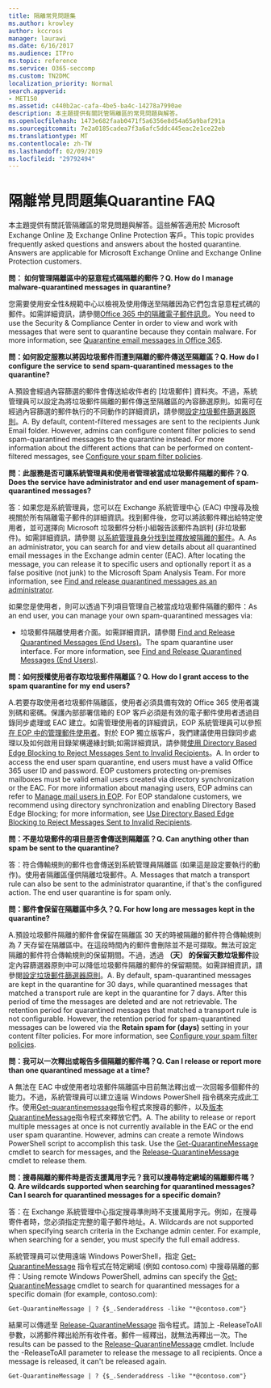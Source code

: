 ```yaml
---
title: 隔離常見問題集
ms.author: krowley
author: kccross
manager: laurawi
ms.date: 6/16/2017
ms.audience: ITPro
ms.topic: reference
ms.service: O365-seccomp
ms.custom: TN2DMC
localization_priority: Normal
search.appverid:
- MET150
ms.assetid: c440b2ac-cafa-4be5-ba4c-14278a7990ae
description: 本主題提供有關託管隔離區的常見問題與解答。
ms.openlocfilehash: 1473e682faab0471f5a6356e8d54a65a9baf291a
ms.sourcegitcommit: 7e2a0185cadea7f3a6afc5ddc445eac2e1ce22eb
ms.translationtype: MT
ms.contentlocale: zh-TW
ms.lasthandoff: 02/09/2019
ms.locfileid: "29792494"
---
```

# <a name="quarantine-faq"></a><span data-ttu-id="d5ddf-103">隔離常見問題集</span><span class="sxs-lookup"><span data-stu-id="d5ddf-103">Quarantine FAQ</span></span>

<span data-ttu-id="d5ddf-p101">本主題提供有關託管隔離區的常見問題與解答。這些解答適用於 Microsoft Exchange Online 及 Exchange Online Protection 客戶。</span><span class="sxs-lookup"><span data-stu-id="d5ddf-p101">This topic provides frequently asked questions and answers about the hosted quarantine. Answers are applicable for Microsoft Exchange Online and Exchange Online Protection customers.</span></span>
  
 <span data-ttu-id="d5ddf-106">**問： 如何管理隔離區中的惡意程式碼隔離的郵件？**</span><span class="sxs-lookup"><span data-stu-id="d5ddf-106">**Q. How do I manage malware-quarantined messages in quarantine?**</span></span>
  
<span data-ttu-id="d5ddf-p102">您需要使用安全性&amp;規範中心以檢視及使用傳送至隔離因為它們包含惡意程式碼的郵件。如需詳細資訊，請參閱[Office 365 中的隔離電子郵件訊息](https://support.office.com/article/Quarantine-email-messages-in-Office-365-4c234874-015e-4768-8495-98fcccfc639b)。</span><span class="sxs-lookup"><span data-stu-id="d5ddf-p102">You need to use the Security &amp; Compliance Center in order to view and work with messages that were sent to quarantine because they contain malware. For more information, see [Quarantine email messages in Office 365](https://support.office.com/article/Quarantine-email-messages-in-Office-365-4c234874-015e-4768-8495-98fcccfc639b).</span></span>
  
 <span data-ttu-id="d5ddf-109">**問：如何設定服務以將因垃圾郵件而遭到隔離的郵件傳送至隔離區？**</span><span class="sxs-lookup"><span data-stu-id="d5ddf-109">**Q. How do I configure the service to send spam-quarantined messages to the quarantine?**</span></span>
  
<span data-ttu-id="d5ddf-p103">A.預設會經過內容篩選的郵件會傳送給收件者的 [垃圾郵件] 資料夾。不過，系統管理員可以設定為將垃圾郵件隔離的郵件傳送至隔離區的內容篩選原則。如需可在經過內容篩選的郵件執行的不同動作的詳細資訊，請參閱[設定垃圾郵件篩選器原則](configure-your-spam-filter-policies.md)。</span><span class="sxs-lookup"><span data-stu-id="d5ddf-p103">A. By default, content-filtered messages are sent to the recipients Junk Email folder. However, admins can configure content filter policies to send spam-quarantined messages to the quarantine instead. For more information about the different actions that can be performed on content-filtered messages, see [Configure your spam filter policies](configure-your-spam-filter-policies.md).</span></span>
  
 <span data-ttu-id="d5ddf-114">**問：此服務是否可讓系統管理員和使用者管理被當成垃圾郵件隔離的郵件？**</span><span class="sxs-lookup"><span data-stu-id="d5ddf-114">**Q. Does the service have administrator and end user management of spam-quarantined messages?**</span></span>
  
<span data-ttu-id="d5ddf-p104">答：如果您是系統管理員，您可以在 Exchange 系統管理中心 (EAC) 中搜尋及檢視關於所有隔離電子郵件的詳細資訊。找到郵件後，您可以將該郵件釋出給特定使用者，並可選擇向 Microsoft 垃圾郵件分析小組報告該郵件為誤判 (非垃圾郵件)。如需詳細資訊，請參閱 [以系統管理員身分找到並釋放被隔離的郵件](find-and-release-quarantined-messages-as-an-administrator.md)。</span><span class="sxs-lookup"><span data-stu-id="d5ddf-p104">A. As an administrator, you can search for and view details about all quarantined email messages in the Exchange admin center (EAC). After locating the message, you can release it to specific users and optionally report it as a false positive (not junk) to the Microsoft Spam Analysis Team. For more information, see [Find and release quarantined messages as an administrator](find-and-release-quarantined-messages-as-an-administrator.md).</span></span>
  
<span data-ttu-id="d5ddf-119">如果您是使用者，則可以透過下列項目管理自己被當成垃圾郵件隔離的郵件：</span><span class="sxs-lookup"><span data-stu-id="d5ddf-119">As an end user, you can manage your own spam-quarantined messages via:</span></span> 
  
- <span data-ttu-id="d5ddf-p105">垃圾郵件隔離使用者介面。如需詳細資訊，請參閱 [Find and Release Quarantined Messages (End Users)](http://technet.microsoft.com/library/e439b560-827a-4807-abd3-6b861c1ff786.aspx)。</span><span class="sxs-lookup"><span data-stu-id="d5ddf-p105">The spam quarantine user interface. For more information, see [Find and Release Quarantined Messages (End Users)](http://technet.microsoft.com/library/e439b560-827a-4807-abd3-6b861c1ff786.aspx).</span></span>
        
 <span data-ttu-id="d5ddf-122">**問：如何授權使用者存取垃圾郵件隔離區？**</span><span class="sxs-lookup"><span data-stu-id="d5ddf-122">**Q. How do I grant access to the spam quarantine for my end users?**</span></span>
  
<span data-ttu-id="d5ddf-p106">A.若要存取使用者垃圾郵件隔離區，使用者必須具備有效的 Office 365 使用者識別碼和密碼。保護內部部署信箱的 EOP 客戶必須是有效的電子郵件使用者透過目錄同步處理或 EAC 建立。如需管理使用者的詳細資訊，EOP 系統管理員可以參照[在 EOP 中的管理郵件使用者](eop/manage-mail-users-in-eop.md)。對於 EOP 獨立版客戶，我們建議使用目錄同步處理以及如何啟用目錄架構邊緣封鎖;如需詳細資訊，請參閱[使用 Directory Based Edge Blocking to Reject Messages Sent to Invalid Recipients](http://technet.microsoft.com/library/ca7b7416-92ed-40ad-abdb-695be46ea2e4.aspx)。</span><span class="sxs-lookup"><span data-stu-id="d5ddf-p106">A. In order to access the end user spam quarantine, end users must have a valid Office 365 user ID and password. EOP customers protecting on-premises mailboxes must be valid email users created via directory synchronization or the EAC. For more information about managing users, EOP admins can refer to [Manage mail users in EOP](eop/manage-mail-users-in-eop.md). For EOP standalone customers, we recommend using directory synchronization and enabling Directory Based Edge Blocking; for more information, see [Use Directory Based Edge Blocking to Reject Messages Sent to Invalid Recipients](http://technet.microsoft.com/library/ca7b7416-92ed-40ad-abdb-695be46ea2e4.aspx).</span></span>
  
 <span data-ttu-id="d5ddf-128">**問：不是垃圾郵件的項目是否會傳送到隔離區？**</span><span class="sxs-lookup"><span data-stu-id="d5ddf-128">**Q. Can anything other than spam be sent to the quarantine?**</span></span>
  
<span data-ttu-id="d5ddf-p107">答：符合傳輸規則的郵件也會傳送到系統管理員隔離區 (如果這是設定要執行的動作)。使用者隔離區僅供隔離垃圾郵件。</span><span class="sxs-lookup"><span data-stu-id="d5ddf-p107">A. Messages that match a transport rule can also be sent to the administrator quarantine, if that's the configured action. The end user quarantine is for spam only.</span></span>
  
 <span data-ttu-id="d5ddf-132">**問：郵件會保留在隔離區中多久？**</span><span class="sxs-lookup"><span data-stu-id="d5ddf-132">**Q. For how long are messages kept in the quarantine?**</span></span>
  
<span data-ttu-id="d5ddf-p108">A.預設垃圾郵件隔離的郵件會保留在隔離區 30 天的時被隔離的郵件符合傳輸規則為 7 天存留在隔離區中。在這段時間內的郵件會刪除並不是可擷取。無法可設定隔離的郵件符合傳輸規則的保留期間。不過，透過 **（天） 的保留天數垃圾郵件**設定內容篩選器原則中可以降低垃圾郵件隔離的郵件的保留期間。如需詳細資訊，請參閱[設定垃圾郵件篩選器原則](configure-your-spam-filter-policies.md)。</span><span class="sxs-lookup"><span data-stu-id="d5ddf-p108">A. By default, spam-quarantined messages are kept in the quarantine for 30 days, while quarantined messages that matched a transport rule are kept in the quarantine for 7 days. After this period of time the messages are deleted and are not retrievable. The retention period for quarantined messages that matched a transport rule is not configurable. However, the retention period for spam-quarantined messages can be lowered via the **Retain spam for (days)** setting in your content filter policies. For more information, see [Configure your spam filter policies](configure-your-spam-filter-policies.md).</span></span>
  
 <span data-ttu-id="d5ddf-139">**問：我可以一次釋出或報告多個隔離的郵件嗎？**</span><span class="sxs-lookup"><span data-stu-id="d5ddf-139">**Q. Can I release or report more than one quarantined message at a time?**</span></span>
  
<span data-ttu-id="d5ddf-p109">A 無法在 EAC 中或使用者垃圾郵件隔離區中目前無法釋出或一次回報多個郵件的能力。不過，系統管理員可以建立遠端 Windows PowerShell 指令碼來完成此工作。使用[Get-quarantinemessage](http://technet.microsoft.com/library/88026da1-8dbc-49e7-80e8-112a32773c34.aspx)指令程式來搜尋的郵件，以及[版本 QuarantineMessage](http://technet.microsoft.com/library/4a3aa05c-238f-46f2-b8dd-b0e3c38eab3e.aspx)指令程式來釋放它們。</span><span class="sxs-lookup"><span data-stu-id="d5ddf-p109">A. The ability to release or report multiple messages at once is not currently available in the EAC or the end user spam quarantine. However, admins can create a remote Windows PowerShell script to accomplish this task. Use the [Get-QuarantineMessage](http://technet.microsoft.com/library/88026da1-8dbc-49e7-80e8-112a32773c34.aspx) cmdlet to search for messages, and the [Release-QuarantineMessage](http://technet.microsoft.com/library/4a3aa05c-238f-46f2-b8dd-b0e3c38eab3e.aspx) cmdlet to release them.</span></span> 
  
 <span data-ttu-id="d5ddf-144">**問：搜尋隔離的郵件時是否支援萬用字元？我可以搜尋特定網域的隔離郵件嗎？**</span><span class="sxs-lookup"><span data-stu-id="d5ddf-144">**Q. Are wildcards supported when searching for quarantined messages? Can I search for quarantined messages for a specific domain?**</span></span>
  
<span data-ttu-id="d5ddf-p110">答：在 Exchange 系統管理中心指定搜尋準則時不支援萬用字元。例如，在搜尋寄件者時，您必須指定完整的電子郵件地址。</span><span class="sxs-lookup"><span data-stu-id="d5ddf-p110">A. Wildcards are not supported when specifying search criteria in the Exchange admin center. For example, when searching for a sender, you must specify the full email address.</span></span>
  
<span data-ttu-id="d5ddf-148">系統管理員可以使用遠端 Windows PowerShell，指定 [Get-QuarantineMessage](http://technet.microsoft.com/library/88026da1-8dbc-49e7-80e8-112a32773c34.aspx) 指令程式在特定網域 (例如 contoso.com) 中搜尋隔離的郵件：</span><span class="sxs-lookup"><span data-stu-id="d5ddf-148">Using remote Windows PowerShell, admins can specify the [Get-QuarantineMessage](http://technet.microsoft.com/library/88026da1-8dbc-49e7-80e8-112a32773c34.aspx) cmdlet to search for quarantined messages for a specific domain (for example, contoso.com):</span></span> 
  
```
Get-QuarantineMessage | ? {$_.Senderaddress -like "*@contoso.com"}
```

<span data-ttu-id="d5ddf-p111">結果可以傳遞至 [Release-QuarantineMessage](http://technet.microsoft.com/library/4a3aa05c-238f-46f2-b8dd-b0e3c38eab3e.aspx) 指令程式。請加上 -ReleaseToAll 參數，以將郵件釋出給所有收件者。郵件一經釋出，就無法再釋出一次。</span><span class="sxs-lookup"><span data-stu-id="d5ddf-p111">The results can be passed to the [Release-QuarantineMessage](http://technet.microsoft.com/library/4a3aa05c-238f-46f2-b8dd-b0e3c38eab3e.aspx) cmdlet. Include the -ReleaseToAll parameter to release the message to all recipients. Once a message is released, it can't be released again.</span></span> 
  
```
Get-QuarantineMessage | ? {$_.Senderaddress -like "*@contoso.com"}
```


